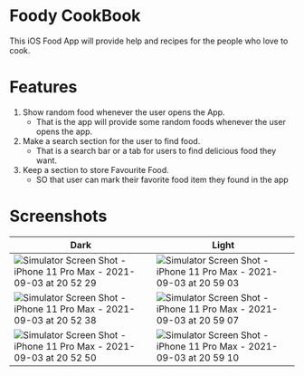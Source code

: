 # Foody CookBook
This iOS Food App will provide help and recipes for the people who love to cook.

# Features
1. Show random food whenever the user opens the App.
    * That is the app will provide some random foods whenever the user opens the app.
2. Make a search section for the user to find food.
    * That is a search bar or a tab for users to find delicious food they want.
3. Keep a section to store Favourite Food.
    * SO that user can mark their favorite food item they found in the app

# Screenshots
| Dark  | Light |
| ------------- | ------------- |
| ![Simulator Screen Shot - iPhone 11 Pro Max - 2021-09-03 at 20 52 29](https://user-images.githubusercontent.com/90052261/132029867-666b2140-a861-48c9-9921-24aae8ea90b2.png)  | ![Simulator Screen Shot - iPhone 11 Pro Max - 2021-09-03 at 20 59 03](https://user-images.githubusercontent.com/90052261/132030552-bbd2ef27-d450-40d3-8748-dadc5ba7af02.png)  |
| ![Simulator Screen Shot - iPhone 11 Pro Max - 2021-09-03 at 20 52 38](https://user-images.githubusercontent.com/90052261/132029878-9766d8d2-908f-477a-8701-4069929c287d.png)  | ![Simulator Screen Shot - iPhone 11 Pro Max - 2021-09-03 at 20 59 07](https://user-images.githubusercontent.com/90052261/132030965-dd793abd-15cb-4689-b0bf-8a9c0a087a83.png)  |
| ![Simulator Screen Shot - iPhone 11 Pro Max - 2021-09-03 at 20 52 50](https://user-images.githubusercontent.com/90052261/132029883-b7693e90-406c-48c8-bad0-c26295158ab4.png)  | ![Simulator Screen Shot - iPhone 11 Pro Max - 2021-09-03 at 20 59 10](https://user-images.githubusercontent.com/90052261/132030980-5aba4b13-9bdd-42f3-aa94-eb3a1233c822.png)  |
